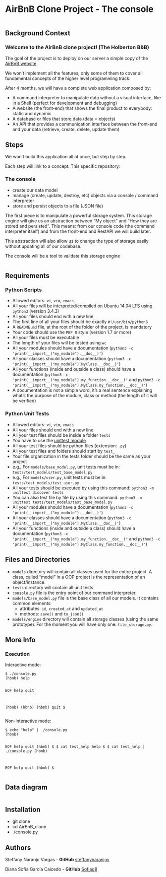 <h1 class="gap">AirBnB Clone Project - The console</h1>
<div class="gap formatted-content">
 <p><img src="https://camo.githubusercontent.com/a0c52a69dc410e983b8c63fa4aa57e83cb4157cd/68747470733a2f2f73332e616d617a6f6e6177732e636f6d2f696e7472616e65742d70726f6a656374732d66696c65732f686f6c626572746f6e7363686f6f6c2d6869676865722d6c6576656c5f70726f6772616d6d696e672b2f3236332f4842544e2d68626e622d46696e616c2e706e67" alt="" style="" /></p>
</div>

<h2>Background Context</h2>

<h3>Welcome to the AirBnB clone project! (The Holberton B&amp;B)</h3>
<p>The goal of the project is to deploy on our server a simple copy of the <a href="https://www.airbnb.com.co/?_set_bev_on_new_domain=1603893429_NTkyMTA3NDhiYTAy" title="AirBnB website" target="_blank">AirBnB website</a>.</p>

<p>We won&rsquo;t implement all the features, only some of them to cover all fundamental concepts of the higher level programming track.</p>

<p>After 4 months, we will have a complete web application composed by:</p>

<ul>
<li>A command interpreter to manipulate data without a visual interface, like in a Shell (perfect for development and debugging)</li>
<li>A website (the front-end) that shows the final product to everybody: static and dynamic</li>
<li>A database or files that store data (data = objects)</li>
<li>An API that provides a communication interface between the front-end and your data (retrieve, create, delete, update them)</li>
</ul>

<h2>Steps</h2>

<p>We won&rsquo;t build this application all at once, but step by step.</p>

<p>Each step will link to a concept. This specific repository:</p>

<h3>The console</h3>

<ul>
<li>create our data model</li>
<li>manage (create, update, destroy, etc) objects via a console / command interpreter</li>
<li>store and persist objects to a file (JSON file)</li>
</ul>

<p>The first piece is to manipulate a powerful storage system. This storage engine will give us an abstraction between &ldquo;My object&rdquo; and &ldquo;How they are stored and persisted&rdquo;. This means:
from our console code (the command interpreter itself) and from the front-end and RestAPI we will build later.

<p>This abstraction will also allow us to change the type of storage easily without updating all of our codebase.</p>

<p>The console will be a tool to validate this storage engine</p>

<p><img src="https://camo.githubusercontent.com/dd982658e990990e8d6d7158e249e1e5aee8aee8/68747470733a2f2f73332e616d617a6f6e6177732e636f6d2f696e7472616e65742d70726f6a656374732d66696c65732f636f6e63657074732f37342f68626e625f73746570352e706e67" alt="" style="" /></p>

<h2>Requirements</h2>

<h3>Python Scripts</h3>

<ul>
<li>Allowed editors: <code>vi</code>, <code>vim</code>, <code>emacs</code></li>
<li>All your files will be interpreted/compiled on Ubuntu 14.04 LTS using <code>python3</code> (version 3.4.3)</li>
<li>All your files should end with a new line</li>
<li>The first line of all your files should be exactly <code>#!/usr/bin/python3</code></li>
<li>A <code>README.md</code> file, at the root of the folder of the project, is mandatory</li>
<li>Your code should use the <code>PEP 8</code> style (version 1.7 or more)</li>
<li>All your files must be executable</li>
<li>The length of your files will be tested using <code>wc</code></li>
<li>All your modules should have a documentation (<code>python3 -c &#39;print(__import__(&quot;my_module&quot;).__doc__)&#39;</code>)</li>
<li>All your classes should have a documentation (<code>python3 -c &#39;print(__import__(&quot;my_module&quot;).MyClass.__doc__)&#39;</code>)</li>
<li>All your functions (inside and outside a class) should have a documentation (<code>python3 -c &#39;print(__import__(&quot;my_module&quot;).my_function.__doc__)&#39;</code> and <code>python3 -c &#39;print(__import__(&quot;my_module&quot;).MyClass.my_function.__doc__)&#39;</code>)</li>
<li>A documentation is not a simple word, it&rsquo;s a real sentence explaining what&rsquo;s the purpose of the module, class or method (the length of it will be verified)</li>
</ul>

<h3>Python Unit Tests</h3>

<ul>
<li>Allowed editors: <code>vi</code>, <code>vim</code>, <code>emacs</code></li>
<li>All your files should end with a new line</li>
<li>All your test files should be inside a folder <code>tests</code></li>
<li>You have to use the <a href="/rltoken/QX7d4D__xhOJIGIWZBp39g" title="unittest module" target="_blank">unittest module</a> </li>
<li>All your test files should be python files (extension: <code>.py</code>)</li>
<li>All your test files and folders should start by <code>test_</code></li>
<li>Your file organization in the tests folder should be the same as your project</li>
<li>e.g., For <code>models/base_model.py</code>, unit tests must be in: <code>tests/test_models/test_base_model.py</code></li>
<li>e.g., For <code>models/user.py</code>, unit tests must be in: <code>tests/test_models/test_user.py</code></li>
<li>All your tests should be executed by using this command: <code>python3 -m unittest discover tests</code></li>
<li>You can also test file by file by using this command: <code>python3 -m unittest tests/test_models/test_base_model.py</code></li>
<li>All your modules should have a documentation (<code>python3 -c &#39;print(__import__(&quot;my_module&quot;).__doc__)&#39;</code>)</li>
<li>All your classes should have a documentation (<code>python3 -c &#39;print(__import__(&quot;my_module&quot;).MyClass.__doc__)&#39;</code>)</li>
<li>All your functions (inside and outside a class) should have a documentation (<code>python3 -c &#39;print(__import__(&quot;my_module&quot;).my_function.__doc__)&#39;</code> and <code>python3 -c &#39;print(__import__(&quot;my_module&quot;).MyClass.my_function.__doc__)&#39;</code>)</li>
</ul>

<h2>Files and Directories</h2>
<ul>
<li><code>models</code> directory will contain all classes used for the entire project. A class, called &ldquo;model&rdquo; in a OOP project is the representation of an object/instance.</li>
<li><code>tests</code> directory will contain all unit tests.</li>
<li><code>console.py</code> file is the entry point of our command interpreter.</li>
<li><code>models/base_model.py</code> file is the base class of all our models. It contains common elements: 

<ul>
<li>attributes: <code>id</code>, <code>created_at</code> and <code>updated_at</code></li>
<li>methods: <code>save()</code> and <code>to_json()</code></li>
</ul></li>
<li><code>models/engine</code> directory will contain all storage classes (using the same prototype). For the moment you will have only one: <code>file_storage.py</code>.</li>
</ul>

<h2>More Info</h2>

<h3>Execution</h3>
<p>Interactive mode:</p>
<pre><code>$ ./console.py
(hbnb) help

EOF  help  quit

(hbnb)
(hbnb)
(hbnb) quit
$
</code></pre>

<p>Non-interactive mode:</p>
<pre><code>$ echo &quot;help&quot; | ./console.py
(hbnb)

EOF  help  quit
(hbnb) 
$
$ cat test_help
help
$
$ cat test_help | ./console.py
(hbnb)

EOF  help  quit
(hbnb)
$
</code></pre>

<h2>Data diagram</h2>
<p><img src="https://camo.githubusercontent.com/6195f899c82c256d400b991958904eb069b73ab1/68747470733a2f2f73332e616d617a6f6e6177732e636f6d2f696e7472616e65742d70726f6a656374732d66696c65732f686f6c626572746f6e7363686f6f6c2d6869676865722d6c6576656c5f70726f6772616d6d696e672b2f3238392f416972426e625f44425f6469616772616d6d2e6a7067" alt="" style="" /></p>

<h2>Installation</h2>
<ul>
<li> git clone </li>
<li> cd AirBnB_clone </li>
<li> ./console.py </li>
</ul>


<h2 class="gap"> Authors </h2>
<p> Steffany Naranjo Vargas - <strong>GitHub</strong> <a href="https://github.com/steffanynaranjov">steffanynaranjov</a></p>
<p> Diana Sofía García Caicedo - <strong>GitHub</strong> <a href="https://github.com/Sofiag8">Sofiag8</a></p>